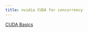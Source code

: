 ```yaml
---
title: nvidia CUDA for concurrency
---
```


[CUDA Basics](https://developer.nvidia.com/blog/cuda-refresher-cuda-programming-model/)
